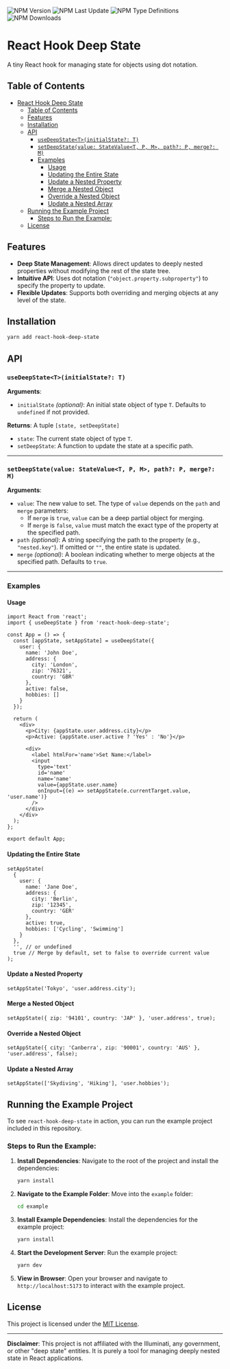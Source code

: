 ![NPM Version](https://img.shields.io/npm/v/react-hook-deep-state)
![NPM Last Update](https://img.shields.io/npm/last-update/react-hook-deep-state)
![NPM Type Definitions](https://img.shields.io/npm/types/react-hook-deep-state)
![NPM Downloads](https://img.shields.io/npm/dw/react-hook-deep-state)

# React Hook Deep State

A tiny React hook for managing state for objects using dot notation.

## Table of Contents

- [React Hook Deep State](#react-hook-deep-state)
  - [Table of Contents](#table-of-contents)
  - [Features](#features)
  - [Installation](#installation)
  - [API](#api)
    - [`useDeepState<T>(initialState?: T)`](#usedeepstatetinitialstate-t)
    - [`setDeepState(value: StateValue<T, P, M>, path?: P, merge?: M)`](#setdeepstatevalue-statevaluet-p-m-path-p-merge-m)
    - [Examples](#examples)
      - [Usage](#usage)
      - [Updating the Entire State](#updating-the-entire-state)
      - [Update a Nested Property](#update-a-nested-property)
      - [Merge a Nested Object](#merge-a-nested-object)
      - [Override a Nested Object](#override-a-nested-object)
      - [Update a Nested Array](#update-a-nested-array)
  - [Running the Example Project](#running-the-example-project)
    - [Steps to Run the Example:](#steps-to-run-the-example)
  - [License](#license)

## Features

- **Deep State Management**: Allows direct updates to deeply nested properties without modifying the rest of the state tree.
- **Intuitive API**: Uses dot notation (`"object.property.subproperty"`) to specify the property to update.
- **Flexible Updates**: Supports both overriding and merging objects at any level of the state.

## Installation

```bash
yarn add react-hook-deep-state
```

## API

### `useDeepState<T>(initialState?: T)`

**Arguments**:

- `initialState` _(optional)_: An initial state object of type `T`. Defaults to `undefined` if not provided.

**Returns**: A tuple `[state, setDeepState]`

- `state`: The current state object of type `T`.
- `setDeepState`: A function to update the state at a specific path.

---

### `setDeepState(value: StateValue<T, P, M>, path?: P, merge?: M)`

**Arguments**:

- `value`: The new value to set. The type of `value` depends on the `path` and `merge` parameters:
  - If `merge` is `true`, `value` can be a deep partial object for merging.
  - If `merge` is `false`, `value` must match the exact type of the property at the specified path.
- `path` _(optional)_: A string specifying the path to the property (e.g., `"nested.key"`). If omitted or `""`, the entire state is updated.
- `merge` _(optional)_: A boolean indicating whether to merge objects at the specified path. Defaults to `true`.

---

### Examples

#### Usage

```tsx
import React from 'react';
import { useDeepState } from 'react-hook-deep-state';

const App = () => {
  const [appState, setAppState] = useDeepState({
    user: {
      name: 'John Doe',
      address: {
        city: 'London',
        zip: '76321',
        country: 'GBR'
      },
      active: false,
      hobbies: []
    }
  });

  return (
    <div>
      <p>City: {appState.user.address.city}</p>
      <p>Active: {appState.user.active ? 'Yes' : 'No'}</p>

      <div>
        <label htmlFor='name'>Set Name:</label>
        <input
          type='text'
          id='name'
          name='name'
          value={appState.user.name}
          onInput={(e) => setAppState(e.currentTarget.value, 'user.name')}
        />
      </div>
    </div>
  );
};

export default App;
```

#### Updating the Entire State

```tsx
setAppState(
  {
    user: {
      name: 'Jane Doe',
      address: {
        city: 'Berlin',
        zip: '12345',
        country: 'GER'
      },
      active: true,
      hobbies: ['Cycling', 'Swimming']
    }
  },
  '', // or undefined
  true // Merge by default, set to false to override current value
);
```

#### Update a Nested Property

```tsx
setAppState('Tokyo', 'user.address.city');
```

#### Merge a Nested Object

```tsx
setAppState({ zip: '94101', country: 'JAP' }, 'user.address', true);
```

#### Override a Nested Object

```tsx
setAppState({ city: 'Canberra', zip: '90001', country: 'AUS' }, 'user.address', false);
```

#### Update a Nested Array

```tsx
setAppState(['Skydiving', 'Hiking'], 'user.hobbies');
```

## Running the Example Project

To see `react-hook-deep-state` in action, you can run the example project included in this repository.

### Steps to Run the Example:

1. **Install Dependencies**:
   Navigate to the root of the project and install the dependencies:

   ```bash
   yarn install
   ```

2. **Navigate to the Example Folder**:
   Move into the `example` folder:

   ```bash
   cd example
   ```

3. **Install Example Dependencies**:
   Install the dependencies for the example project:

   ```bash
   yarn install
   ```

4. **Start the Development Server**:
   Run the example project:

   ```bash
   yarn dev
   ```

5. **View in Browser**:
   Open your browser and navigate to `http://localhost:5173` to interact with the example project.

## License

This project is licensed under the [MIT License](LICENSE).

---

**Disclaimer**: This project is not affiliated with the Illuminati, any government, or other "deep state" entities. It is purely a tool for managing deeply nested state in React applications.
